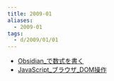 ```yaml
---
title: 2009-01
aliases:
  - 2009-01
tags:
  - d/2009/01/01
---
```


- [Obsidian_で数式を書く](../../2021/12/29/Obsidian_で数式を書く.md)
- [JavaScript_ブラウザ_DOM操作](17/JavaScript_ブラウザ_DOM操作.md)